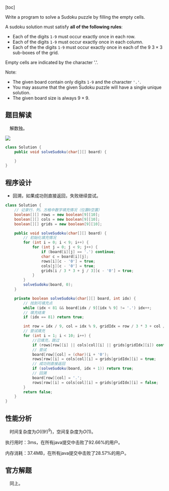 [toc]

Write a program to solve a Sudoku puzzle by filling the empty cells.

A sudoku solution must satisfy **all of the following rules**:

* Each of the digits `1-9` must occur exactly once in each row.
* Each of the digits `1-9` must occur exactly once in each column.
* Each of the the digits `1-9` must occur exactly once in each of the 9 $3 \times 3$ sub-boxes of the grid.

Empty cells are indicated by the character '.'.



Note:

* The given board contain only digits `1-9` and the character `'.'`.
* You may assume that the given Sudoku puzzle will have a single unique solution.
* The given board size is always $9 \times 9$.



## 题目解读

&emsp;解数独。

<img src="../images/#37.png"  />

```java
class Solution {
    public void solveSudoku(char[][] board) {

    }
}
```

## 程序设计

* 回溯，如果成功则直接返回，失败继续尝试。

```java
class Solution {
    // 记录行、列、方格中数字填充情况（位置0空置）
    boolean[][] rows = new boolean[9][10];
    boolean[][] cols = new boolean[9][10];
    boolean[][] grids = new boolean[9][10];

    public void solveSudoku(char[][] board) {
        // 初始化填充情况
        for (int i = 0; i < 9; i++) {
            for (int j = 0; j < 9; j++) {
                if (board[i][j] == '.') continue;
                char c = board[i][j];
                rows[i][c - '0'] = true;
                cols[j][c - '0'] = true;
                grids[i / 3 * 3 + j / 3][c - '0'] = true;
            }
        }
        solveSudoku(board, 0);
    }

    private boolean solveSudoku(char[][] board, int idx) {
        // 找到可填充点
        while (idx < 81 && board[idx / 9][idx % 9] != '.') idx++;
        // 填充结束
        if (idx == 81) return true;

        int row = idx / 9, col = idx % 9, gridIdx = row / 3 * 3 + col / 3;
        // 尝试填充
        for (int i = 1; i < 10; i++) {
            //已填充，跳过
            if (rows[row][i] || cols[col][i] || grids[gridIdx][i]) continue;
            // 尝试
            board[row][col] = (char)(i + '0');
            rows[row][i] = cols[col][i] = grids[gridIdx][i] = true;
            // 成功则直接返回
            if (solveSudoku(board, idx + 1)) return true;
            // 回溯
            board[row][col] = '.';
            rows[row][i] = cols[col][i] = grids[gridIdx][i] = false;
        }
        return false;
    }
}
```

## 性能分析

&emsp;时间复杂度为$O((9!)^{9})$，空间复杂度为$O(1)$。

执行用时：3ms，在所有java提交中击败了92.66%的用户。

内存消耗：37.4MB，在所有java提交中击败了28.57%的用户。

## 官方解题

&emsp;同上。